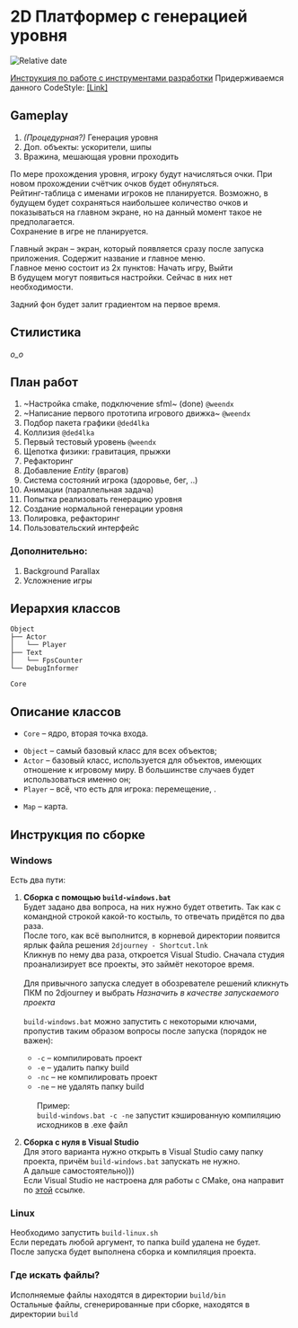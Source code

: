 # 2D Платформер с генерацией уровня
![Relative date](https://img.shields.io/date/1683601200?style=plastic&logo=aseprite&logoColor=f09d13)

[Инструкция по работе с инструментами разработки](manual.md)
Придерживаемся данного CodeStyle: [[Link]](https://lefticus.gitbooks.io/cpp-best-practices/content/03-Style.html)

## Gameplay
1. *(Процедурная?)* Генерация уровня
2. Доп. объекты: ускорители, шипы
3. Вражина, мешающая уровни проходить

По мере прохождения уровня, игроку будут начисляться очки. При новом прохождении счётчик очков будет обнуляться.\
Рейтинг-таблица с именами игроков не планируется. Возможно, в будущем будет сохраняться наибольшее количество очков и показываться на главном экране, но на данный момент такое не предполагается.
\
Сохранение в игре не планируется.

Главный экран – экран, который появляется сразу после запуска приложения. Содержит название и главное меню.\
Главное меню состоит из 2х пунктов: Начать игру, Выйти\
В будущем могут появиться настройки. Сейчас в них нет необходимости.

Задний фон будет залит градиентом на первое время.

## Стилистика
*o_o*

## План работ
1. ~Настройка cmake, подключение sfml~ (done) `@weendx`
2. ~Написание первого прототипа игрового движка~ `@weendx`
3. Подбор пакета графики `@ded4lka`
4. Коллизия `@ded4lka`
5. Первый тестовый уровень `@weendx`
6. Щепотка физики: гравитация, прыжки
7. Рефакторинг
8. Добавление *Entity* (врагов)
9. Система состояний игрока (здоровье, бег, ..)
10. Анимации (параллельная задача)
11. Попытка реализовать генерацию уровня
12. Создание нормальной генерации уровня
13. Полировка, рефакторинг
14. Пользовательский интерфейс

### Дополнительно:
1. Background Parallax
2. Усложнение игры

## Иерархия классов
```
Object
├── Actor
│   └── Player
├── Text
│   └── FpsCounter
└── DebugInformer

Core
```

## Описание классов
- `Core` – ядро, вторая точка входа.
 <div>
 
- `Object` – самый базовый класс для всех объектов;
- `Actor` – базовый класс, используется для объектов, имеющих отношение к игровому миру. В большинстве случаев будет использоваться именно он;
- `Player` – всё, что есть для игрока: перемещение, .
</div>
 
- `Map` – карта.

## Инструкция по сборке
### Windows
Есть два пути:
1. **Сборка с помощью `build-windows.bat`**\
Будет задано два вопроса, на них нужно будет ответить. Так как с командной строкой какой-то костыль, то отвечать придётся по два раза.\
После того, как всё выполнится, в корневой директории появится ярлык файла решения `2djourney - Shortcut.lnk`\
Кликнув по нему два раза, откроется Visual Studio. Сначала студия проанализирует все проекты, это займёт некоторое время.\
\
Для привычного запуска следует в обозревателе решений кликнуть ПКМ по 2djourney и выбрать *Назначить в качестве запускаемого проекта*\
\
`build-windows.bat` можно запустить с некоторыми ключами, пропустив таким образом вопросы после запуска (порядок не важен):
    - `-c` – компилировать проект
    - `-e` – удалить папку build
    - `-nc` – не компилировать проект
    - `-ne` – не удалять папку build\
\
Пример: \
`build-windows.bat -c -ne` запустит кэшированную компиляцию исходников в .exe файл

2. **Сборка с нуля в Visual Studio**\
Для этого варианта нужно открыть в Visual Studio саму папку проекта, причём `build-windows.bat` запускать не нужно.\
А дальше самостоятельно)))\
Если Visual Studio не настроена для работы с CMake, она направит по [этой](https://learn.microsoft.com/ru-ru/cpp/build/cmake-projects-in-visual-studio?view=msvc-170) ссылке.

### Linux
Необходимо запустить `build-linux.sh`\
Если передать любой аргумент, то папка build удалена не будет.\
После запуска будет выполнена сборка и компиляция проекта.

### Где искать файлы?
Исполняемые файлы находятся в директории `build/bin`\
Остальные файлы, сгенерированные при сборке, находятся в директории `build`
